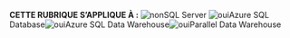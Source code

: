 <Token>**CETTE RUBRIQUE S’APPLIQUE À :** ![non](media/no.png)SQL Server ![oui](media/yes.png)Azure SQL Database![oui](media/yes.png)Azure SQL Data Warehouse![oui](media/yes.png)Parallel Data Warehouse </Token>
